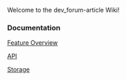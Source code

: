 Welcome to the dev_forum-article Wiki!

### Documentation

[Feature Overview](Features)

[API](api)

[Storage](Storage)
